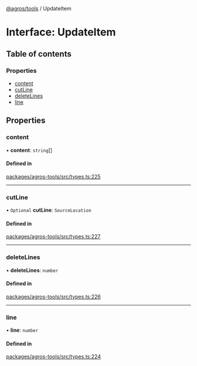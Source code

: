 [@agros/tools](../index.md) / UpdateItem

# Interface: UpdateItem

## Table of contents

### Properties

- [content](UpdateItem.md#content)
- [cutLine](UpdateItem.md#cutline)
- [deleteLines](UpdateItem.md#deletelines)
- [line](UpdateItem.md#line)

## Properties

### <a id="content" name="content"></a> content

• **content**: `string`[]

#### Defined in

[packages/agros-tools/src/types.ts:225](https://github.com/agrosjs/agros/blob/b557863/packages/agros-tools/src/types.ts#L225)

___

### <a id="cutline" name="cutline"></a> cutLine

• `Optional` **cutLine**: `SourceLocation`

#### Defined in

[packages/agros-tools/src/types.ts:227](https://github.com/agrosjs/agros/blob/b557863/packages/agros-tools/src/types.ts#L227)

___

### <a id="deletelines" name="deletelines"></a> deleteLines

• **deleteLines**: `number`

#### Defined in

[packages/agros-tools/src/types.ts:226](https://github.com/agrosjs/agros/blob/b557863/packages/agros-tools/src/types.ts#L226)

___

### <a id="line" name="line"></a> line

• **line**: `number`

#### Defined in

[packages/agros-tools/src/types.ts:224](https://github.com/agrosjs/agros/blob/b557863/packages/agros-tools/src/types.ts#L224)
